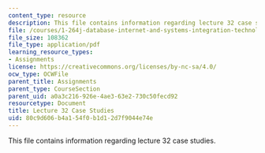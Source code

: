 ```yaml
---
content_type: resource
description: This file contains information regarding lecture 32 case studies.
file: /courses/1-264j-database-internet-and-systems-integration-technologies-fall-2013/80c9d606b4a154f0b1d12d7f9044e74e_MIT1_264JF13_L32_case.pdf
file_size: 108362
file_type: application/pdf
learning_resource_types:
- Assignments
license: https://creativecommons.org/licenses/by-nc-sa/4.0/
ocw_type: OCWFile
parent_title: Assignments
parent_type: CourseSection
parent_uid: a0a3c216-926e-4ae3-63e2-730c50fecd92
resourcetype: Document
title: Lecture 32 Case Studies
uid: 80c9d606-b4a1-54f0-b1d1-2d7f9044e74e
---
```

This file contains information regarding lecture 32 case studies.